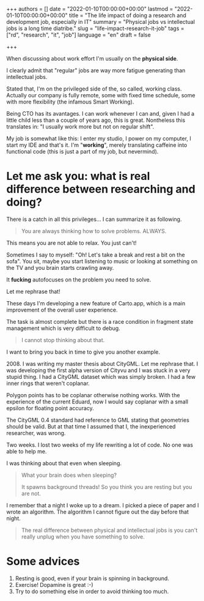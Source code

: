 +++
authors = []
date = "2022-01-10T00:00:00+00:00"
lastmod = "2022-01-10T00:00:00+00:00"
title = "The life impact of doing a research and development job, especially in IT"
summary = "Physical jobs vs intellectual jobs is a long time diatribe."
slug = "life-impact-research-it-job"
tags = ["rd", "research", "it", "job"]
language = "en"
draft = false

+++

When discussing about work effort I'm usually on the **physical side**.

I clearly admit that "regular" jobs are way more fatigue generating than intellectual jobs.

Stated that, I'm on the privileged side of the, so called, working class. Actually our company is fully remote, some with fixed time schedule, some with more flexibility (the infamous Smart Working). 

Being CTO has its avantages. I can work whenever I can and, given I had a little child less than a couple of years ago, this is great. Nontheless this translates in: "I usually work more but not on regular shift".

My job is somewhat like this: I enter my studio, I power on my computer, I start my IDE and that's it. I'm "**working**", merely translating caffeine into functional code (this is just a part of my job, but nevermind).

# Let me ask you: what is real difference between researching and doing?

There is a catch in all this privileges... I can summarize it as following.

> You are always thinking how to solve problems. ALWAYS.

This means you are not able to relax. You just can't!

Sometimes I say to myself: "Oh! Let's take a break and rest a bit on the sofa". You sit, maybe you start listening to music or looking at something on the TV and you brain starts crawling away.

It **fucking** autofocuses on the problem you need to solve.

Let me rephrase that!

These days I'm developing a new feature of Carto.app, which is a main improvement of the overall user experience.

The task is almost complete but there is a race condition in fragment state management which is very difficult to debug.

> I cannot stop thinking about that.

I want to bring you back in time to give you another example.

2008\. I was writing my master thesis about CityGML.
Let me rephrase that. I was developing the first alpha version of Cityvu and I was stuck in a very stupid thing. I had a CityGML dataset which was simply broken. I had a few inner rings that weren't coplanar.

Polygon points has to be coplanar otherwise nothing works. With the experience of the current Eduard, now I would say coplanar with a small epsilon for floating point accuracy.

The CityGML 0.4 standard had reference to GML stating that geometries should be valid. But at that time I assumed that I, the inexperienced researcher, was wrong.

Two weeks. I lost two weeks of my life rewriting a lot of code. No one was able to help me.

I was thinking about that even when sleeping.

> What your brain does when sleeping? 
> 
> It spawns background threads! So you think you are resting but you are not.

I remember that a night I woke up to a dream. I picked a piece of paper and I wrote an algorithm. The algorithm I cannot figure out the day before that night.

> The real difference between physical and intellectual jobs is you can't really unplug when you have something to solve.

# Some advices

1. Resting is good, even if your brain is spinning in background.
2. Exercise! Dopamine is great :-)
3. Try to do something else in order to avoid thinking too much.